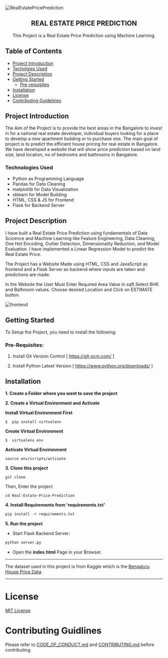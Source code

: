 ![RealEstatePricePrediction](https://user-images.githubusercontent.com/87910771/175929181-c0cac550-caba-4313-b257-50b69d5060c8.png)

<p align="center">
  <h2 align="center">REAL ESTATE PRICE PREDICTION</h2>

  <p align="center">
    This Project is a Real Estate Price Prediction using Machine Learning.
  </p>
</p>

## Table of Contents 
* [Project Introduction](#project-introduction)
* [Techolgies Used](#technologies-used)
* [Project Description](#project-description)
* [Getting Started](#getting-started)
  * [Pre-requisites](#pre-requisites)
* [Installation](#installation)
* [License](#license)
* [Contributing Guidelines](#contributing-guidlines)

## Project Introduction

The Aim of the Project is to provide the best areas in the Bangalore to invest in for a national real estate developer, individual buyers looking for a place to develop a new apartment building or to purchase one.
The main goal of project is to predict the efficient house pricing for real estate in Bangalore.
We have developed a website that will show price prediction based on land size, land location, no of bedrooms and bathrooms in Bangalore.

### Technologies Used

* Python as Programming Language
* Pandas for Data Cleaning
* matplotlib for Data Visualization
* sklearn for Model Building
* HTML, CSS & JS for Frontend
* Flask for Backend Server

## Project Description

I have built a Real Estate Price Prediction using fundamentals of Data Scicence and Machine Learning like
Feature Engineering, Data Cleaning, One Hot Encoding, Outlier Detection, Dimensionality Reduction, and Model Evaluation.
I have implemented a Linear Regression Model to predict the Real Estate Price. 

The Project has a Website Made using HTML, CSS and JavaScript as frontend and a Flask Server as backend where inputs are taken and predictions are made.

In the Website the User Must Enter Required Area Value in sqft.Select BHK and Bathroom values.
Choose desired Location and Click on ESTIMATE button.

![frontend](https://user-images.githubusercontent.com/87910771/175929217-d14ea7d4-5751-4fbd-832e-5af6ec1221ca.png)


## Getting Started 

To Setup the Project, you need to install the following:

### Pre-Requisites:

1. Install Git Version Control
[ https://git-scm.com/ ]

2. Install Python Latest Version
[ https://www.python.org/downloads/ ]


## Installation

**1. Create a Folder where you want to save the project**

**2. Create a Virtual Environment and Activate**

**Install Virtual Environment First**
```
$  pip install virtualenv
```

**Create Virtual Environment**

```
$  virtualenv env
```

**Activate Virtual Environment**

```
source env/scripts/activate
```

**3. Clone this project**
```
git clone 
```

Then, Enter the project
```
cd Real-Estate-Price-Prediction
```

**4. Install Requirements from 'requirements.txt'**
```python
pip install -r requirements.txt
```

**5. Run the project**

* Start Flask Backend Server:
```python
python server.py
```

* Open the **index.html** Page in your Browser.

---
The dataset used in this project is from Kaggle which is the [Bengaluru House Price Data](https://www.kaggle.com/amitabhajoy/bengaluru-house-price-data).

---

# License

[MIT License](https://github.com/AnishLohiya/Real-Estate-Price-Prediction/blob/master/LICENSE)

# Contributing Guidlines

Please refer to [CODE_OF_CONDUCT.md](https://github.com/AnishLohiya/Real-Estate-Price-Prediction/blob/master/CODE_OF_CONDUCT.md) and [CONTRIBUTING.md](https://github.com/AnishLohiya/Real-Estate-Price-Prediction/blob/master/CONTRIBUTING.md) before contributing.
